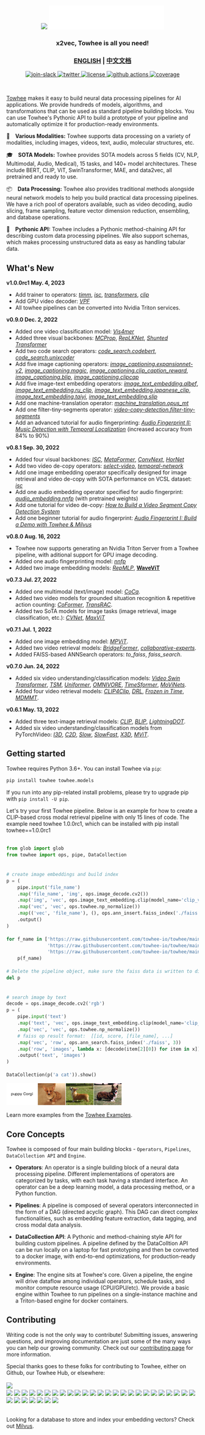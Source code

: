 &nbsp;

<p align="center">
    <img src="towhee_logo.png#gh-light-mode-only" width="60%"/>
    <img src="assets/towhee_logo_dark.png#gh-dark-mode-only" width="60%"/>
</p>


<h3 align="center">
  <p style="text-align: center;"> <span style="font-weight: bold; font: Arial, sans-serif;">x</span>2vec, Towhee is all you need! </p>
</h3>

<h3 align="center">
  <p style="text-align: center;">
  <a href="README.md" target="_blank">ENGLISH</a> | <a href="README_CN.md">中文文档</a>
  </p>
</h3>

<div class="column" align="middle">
  <a href="https://slack.towhee.io">
    <img src="https://img.shields.io/badge/join-slack-orange?style=flat" alt="join-slack"/>
  </a>
  <a href="https://twitter.com/towheeio">
    <img src="https://img.shields.io/badge/follow-twitter-blue?style=flat" alt="twitter"/>
  </a>
  <a href="https://www.apache.org/licenses/LICENSE-2.0">
    <img src="https://img.shields.io/badge/license-apache2.0-green?style=flat" alt="license"/>
  </a>
  <a href="https://github.com/towhee-io/towhee/actions/workflows/pylint.yml">
    <img src="https://img.shields.io/github/workflow/status/towhee-io/towhee/Workflow%20for%20pylint/main?label=pylint&style=flat" alt="github actions"/>
  </a>
  <a href="https://app.codecov.io/gh/towhee-io/towhee">
    <img src="https://img.shields.io/codecov/c/github/towhee-io/towhee?style=flat" alt="coverage"/>
  </a>
</div>

&nbsp;

[Towhee](https://towhee.io) makes it easy to build neural data processing pipelines for AI applications.
We provide hundreds of models, algorithms, and transformations that can be used as standard pipeline building blocks.
You can use Towhee's Pythonic API to build a prototype of your pipeline and
automatically optimize it for production-ready environments.

:art:&emsp;**Various Modalities:** Towhee supports data processing on a variety of modalities, including images, videos, text, audio, molecular structures, etc.

:mortar_board:&emsp;**SOTA Models:** Towhee provides SOTA models across 5 fields (CV, NLP, Multimodal, Audio, Medical), 15 tasks, and 140+ model architectures. These include BERT, CLIP, ViT, SwinTransformer, MAE, and data2vec, all pretrained and ready to use.

:package:&emsp;**Data Processing:** Towhee also provides traditional methods alongside neural network models to help you build practical data processing pipelines. We have a rich pool of operators available, such as video decoding, audio slicing, frame sampling, feature vector dimension reduction, ensembling, and database operations.

:snake:&emsp;**Pythonic API:** Towhee includes a Pythonic method-chaining API for describing custom data processing pipelines. We also support schemas, which makes processing unstructured data as easy as handling tabular data.

## What's New
**v1.0.0rc1 May. 4, 2023**
* Add trainer to operators: 
[*timm*](https://towhee.io/image-embedding/timm), [*isc*](https://towhee.io/image-embedding/isc), [*transformers*](https://towhee.io/text-embedding/transformers), [*clip*](https://towhee.io/image-text-embedding/clip)
* Add GPU video decoder: 
[*VPF*](https://towhee.io/video-decode/VPF)
* All towhee pipelines can be converted into Nvidia Triton services.


**v0.9.0 Dec. 2, 2022**
* Added one video classification model:
[*Vis4mer*](https://github.com/towhee-io/towhee/tree/branch0.9.0/towhee/models/vis4mer)
* Added three visual backbones:
[*MCProp*](https://github.com/towhee-io/towhee/tree/branch0.9.0/towhee/models/mcprop), 
[*RepLKNet*](https://github.com/towhee-io/towhee/tree/branch0.9.0/towhee/models/replknet), 
[*Shunted Transformer*](https://github.com/towhee-io/towhee/tree/branch0.9.0/towhee/models/shunted_transformer)
* Add two code search operators:
[*code_search.codebert*](https://towhee.io/code-search/codebert), 
[*code_search.unixcoder*](https://towhee.io/code-search/unixcoder)
* Add five image captioning operators: 
[*image_captioning.expansionnet-v2*](https://towhee.io/image-captioning/expansionnet-v2), 
[*image_captioning.magic*](https://towhee.io/image-captioning/magic),
[*image_captioning.clip_caption_reward*](https://towhee.io/image-captioning/clip-caption-reward), 
[*image_captioning.blip*](https://towhee.io/image-captioning/blip), 
[*image_captioning.clipcap*](https://towhee.io/image-captioning/clipcap)
* Add five image-text embedding operators: 
[*image_text_embedding.albef*](https://towhee.io/image-text-embedding/albef), 
[*image_text_embedding.ru_clip*](https://towhee.io/image-text-embedding/ru-clip), 
[*image_text_embedding.japanese_clip*](https://towhee.io/image-text-embedding/japanese-clip),
[*image_text_embedding.taiyi*](https://towhee.io/image-text-embedding/taiyi),
[*image_text_embedding.slip*](https://towhee.io/image-text-embedding/slip)
* Add one machine-translation operator: 
[*machine_translation.opus_mt*](https://towhee.io/machine-translation/opus-mt)
* Add one filter-tiny-segments operator:
[*video-copy-detection.filter-tiny-segments*](https://towhee.io/video-copy-detection/filter-tiny-segments)
* Add an advanced tutorial for audio fingerprinting: 
[*Audio Fingerprint II: Music Detection with Temporal Localization*](https://github.com/towhee-io/examples/blob/main/audio/audio_fingerprint/audio_fingerprint_advanced.ipynb) (increased accuracy from 84% to 90%)

**v0.8.1 Sep. 30, 2022**

* Added four visual backbones:
[*ISC*](https://github.com/towhee-io/towhee/tree/branch0.8.1/towhee/models/isc),
[*MetaFormer*](https://github.com/towhee-io/towhee/tree/branch0.8.1/towhee/models/metaformer),
[*ConvNext*](https://github.com/towhee-io/towhee/tree/branch0.8.1/towhee/models/convnext),
[*HorNet*](https://github.com/towhee-io/towhee/tree/branch0.8.1/towhee/models/hornet)
* Add two video de-copy operators:
[*select-video*](https://towhee.io/video-copy-detection/select-video), 
[*temporal-network*](https://towhee.io/video-copy-detection/temporal-network)
* Add one image embedding operator specifically designed for image retrieval and video de-copy with SOTA performance on VCSL dataset:
[*isc*](https://towhee.io/image-embedding/isc)
* Add one audio embedding operator specified for audio fingerprint:
[*audio_embedding.nnfp*](https://towhee.io/audio-embedding/nnfp) (with pretrained weights)
* Add one tutorial for video de-copy: 
[*How to Build a Video Segment Copy Detection System*](https://github.com/towhee-io/examples/blob/main/video/video_deduplication/segment_level/video_deduplication_at_segment_level.ipynb)
* Add one beginner tutorial for audio fingerprint:
[*Audio Fingerprint I: Build a Demo with Towhee & Milvus*](https://github.com/towhee-io/examples/blob/main/audio/audio_fingerprint/audio_fingerprint_beginner.ipynb)


**v0.8.0 Aug. 16, 2022**

* Towhee now supports generating an Nvidia Triton Server from a Towhee pipeline, with aditional support for GPU image decoding.
* Added one audio fingerprinting model: 
[*nnfp*](https://github.com/towhee-io/towhee/tree/branch0.8.0/towhee/models/nnfp)
* Added two image embedding models: 
[*RepMLP*](https://github.com/towhee-io/towhee/tree/branch0.8.0/towhee/models/repmlp), [**WaveViT**](https://github.com/towhee-io/towhee/tree/branch0.8.0/towhee/models/wave_vit)

**v0.7.3 Jul. 27, 2022**
* Added one multimodal (text/image) model:
[*CoCa*](https://github.com/towhee-io/towhee/tree/branch0.7.3/towhee/models/coca).
* Added two video models for grounded situation recognition & repetitive action counting:
[*CoFormer*](https://github.com/towhee-io/towhee/tree/branch0.7.3/towhee/models/coformer),
[*TransRAC*](https://github.com/towhee-io/towhee/tree/branch0.7.3/towhee/models/transrac).
* Added two SoTA models for image tasks (image retrieval, image classification, etc.):
[*CVNet*](https://github.com/towhee-io/towhee/tree/branch0.7.3/towhee/models/cvnet),
[*MaxViT*](https://github.com/towhee-io/towhee/tree/branch0.7.3/towhee/models/max_vit)

**v0.7.1 Jul. 1, 2022**
* Added one image embedding model:
[*MPViT*](https://towhee.io/image-embedding/mpvit).
* Added two video retrieval models:
[*BridgeFormer*](https://towhee.io/video-text-embedding/bridge-former),
[*collaborative-experts*](https://towhee.io/video-text-embedding/collaborative-experts).
* Added FAISS-based ANNSearch operators: *to_faiss*, *faiss_search*.

**v0.7.0 Jun. 24, 2022**

* Added six video understanding/classification models:
[*Video Swin Transformer*](https://towhee.io/action-classification/video-swin-transformer), 
[*TSM*](https://towhee.io/action-classification/tsm), 
[*Uniformer*](https://towhee.io/action-classification/uniformer), 
[*OMNIVORE*](https://towhee.io/action-classification/omnivore), 
[*TimeSformer*](https://towhee.io/action-classification/timesformer), 
[*MoViNets*](https://towhee.io/action-classification/movinet).
* Added four video retrieval models:
[*CLIP4Clip*](https://towhee.io/video-text-embedding/clip4clip), 
[*DRL*](https://towhee.io/video-text-embedding/drl), 
[*Frozen in Time*](https://towhee.io/video-text-embedding/frozen-in-time), 
[*MDMMT*](https://towhee.io/video-text-embedding/mdmmt).

**v0.6.1  May. 13, 2022**

* Added three text-image retrieval models:
[*CLIP*](https://towhee.io/image-text-embedding/clip),
[*BLIP*](https://towhee.io/image-text-embedding/blip),
[*LightningDOT*](https://towhee.io/image-text-embedding/lightningdot).
* Added six video understanding/classification models from PyTorchVideo:
[*I3D*](https://towhee.io/action-classification/pytorchvideo),
[*C2D*](https://towhee.io/action-classification/pytorchvideo),
[*Slow*](https://towhee.io/action-classification/pytorchvideo),
[*SlowFast*](https://towhee.io/action-classification/pytorchvideo),
[*X3D*](https://towhee.io/action-classification/pytorchvideo),
[*MViT*](https://towhee.io/action-classification/pytorchvideo).

## Getting started

Towhee requires Python 3.6+. You can install Towhee via `pip`:

```bash
pip install towhee towhee.models
```

If you run into any pip-related install problems, please try to upgrade pip with `pip install -U pip`.

Let's try your first Towhee pipeline. Below is an example for how to create a CLIP-based cross modal retrieval pipeline with only 15 lines of code.
The example need towhee 1.0.0rc1, which can be installed with pip install towhee==1.0.0rc1

```python

from glob import glob
from towhee import ops, pipe, DataCollection


# create image embeddings and build index
p = (
    pipe.input('file_name')
    .map('file_name', 'img', ops.image_decode.cv2())
    .map('img', 'vec', ops.image_text_embedding.clip(model_name='clip_vit_base_patch32', modality='image'))
    .map('vec', 'vec', ops.towhee.np_normalize())
    .map(('vec', 'file_name'), (), ops.ann_insert.faiss_index('./faiss', 512))
    .output()
)

for f_name in ['https://raw.githubusercontent.com/towhee-io/towhee/main/assets/dog1.png',
               'https://raw.githubusercontent.com/towhee-io/towhee/main/assets/dog2.png',
               'https://raw.githubusercontent.com/towhee-io/towhee/main/assets/dog3.png']:
    p(f_name)

# Delete the pipeline object, make sure the faiss data is written to disk. 
del p


# search image by text
decode = ops.image_decode.cv2('rgb')
p = (
    pipe.input('text')
    .map('text', 'vec', ops.image_text_embedding.clip(model_name='clip_vit_base_patch32', modality='text'))
    .map('vec', 'vec', ops.towhee.np_normalize())
    # faiss op result format:  [[id, score, [file_name], ...]
    .map('vec', 'row', ops.ann_search.faiss_index('./faiss', 3))
    .map('row', 'images', lambda x: [decode(item[2][0]) for item in x])
    .output('text', 'images')
)

DataCollection(p('a cat')).show()

```
<img src="assets/towhee_example.png" style="width: 60%; height: 60%">

Learn more examples from the [Towhee Examples](https://github.com/towhee-io/examples).

## Core Concepts

Towhee is composed of four main building blocks - `Operators`, `Pipelines`, `DataCollection API` and `Engine`.

- __Operators__: An operator is a single building block of a neural data processing pipeline. Different implementations of operators are categorized by tasks, with each task having a standard interface. An operator can be a deep learning model, a data processing method, or a Python function.

- __Pipelines__: A pipeline is composed of several operators interconnected in the form of a DAG (directed acyclic graph). This DAG can direct complex functionalities, such as embedding feature extraction, data tagging, and cross modal data analysis.

- __DataCollection API__: A Pythonic and method-chaining style API for building custom pipelines. A pipeline defined by the DataColltion API can be run locally on a laptop for fast prototyping and then be converted to a docker image, with end-to-end optimizations, for production-ready environments.

- __Engine__: The engine sits at Towhee's core. Given a pipeline, the engine will drive dataflow among individual operators, schedule tasks, and monitor compute resource usage (CPU/GPU/etc). We provide a basic engine within Towhee to run pipelines on a single-instance machine and a Triton-based engine for docker containers.

## Contributing

Writing code is not the only way to contribute! Submitting issues, answering questions, and improving documentation are just some of the many ways you can help our growing community. Check out our [contributing page](https://github.com/towhee-io/towhee/blob/main/CONTRIBUTING.md) for more information.

Special thanks goes to these folks for contributing to Towhee, either on Github, our Towhee Hub, or elsewhere:
<br><!-- Do not remove start of hero-bot --><br>
<img src="https://img.shields.io/badge/all--contributors-32-orange"><br>
<a href="https://github.com/AniTho"><img src="https://avatars.githubusercontent.com/u/34787227?v=4" width="30px" /></a>
<a href="https://github.com/Chiiizzzy"><img src="https://avatars.githubusercontent.com/u/72550076?v=4" width="30px" /></a>
<a href="https://github.com/GuoRentong"><img src="https://avatars.githubusercontent.com/u/57477222?v=4" width="30px" /></a>
<a href="https://github.com/NicoYuan1986"><img src="https://avatars.githubusercontent.com/u/109071306?v=4" width="30px" /></a>
<a href="https://github.com/Tumao727"><img src="https://avatars.githubusercontent.com/u/20420181?v=4" width="30px" /></a>
<a href="https://github.com/YuDongPan"><img src="https://avatars.githubusercontent.com/u/88148730?v=4" width="30px" /></a>
<a href="https://github.com/binbinlv"><img src="https://avatars.githubusercontent.com/u/83755740?v=4" width="30px" /></a>
<a href="https://github.com/derekdqc"><img src="https://avatars.githubusercontent.com/u/11754703?v=4" width="30px" /></a>
<a href="https://github.com/dreamfireyu"><img src="https://avatars.githubusercontent.com/u/47691077?v=4" width="30px" /></a>
<a href="https://github.com/filip-halt"><img src="https://avatars.githubusercontent.com/u/81822489?v=4" width="30px" /></a>
<a href="https://github.com/fzliu"><img src="https://avatars.githubusercontent.com/u/6334158?v=4" width="30px" /></a>
<a href="https://github.com/gexy185"><img src="https://avatars.githubusercontent.com/u/103474331?v=4" width="30px" /></a>
<a href="https://github.com/hyf3513OneGO"><img src="https://avatars.githubusercontent.com/u/67197231?v=4" width="30px" /></a>
<a href="https://github.com/jaelgu"><img src="https://avatars.githubusercontent.com/u/86251631?v=4" width="30px" /></a>
<a href="https://github.com/jeffoverflow"><img src="https://avatars.githubusercontent.com/u/24581746?v=4" width="30px" /></a>
<a href="https://github.com/jingkl"><img src="https://avatars.githubusercontent.com/u/34296482?v=4" width="30px" /></a>
<a href="https://github.com/jinlingxu06"><img src="https://avatars.githubusercontent.com/u/106302799?v=4" width="30px" /></a>
<a href="https://github.com/junjiejiangjjj"><img src="https://avatars.githubusercontent.com/u/14136703?v=4" width="30px" /></a>
<a href="https://github.com/krishnakatyal"><img src="https://avatars.githubusercontent.com/u/37455387?v=4" width="30px" /></a>
<a href="https://github.com/omartarek206"><img src="https://avatars.githubusercontent.com/u/40853054?v=4" width="30px" /></a>
<a href="https://github.com/oneseer"><img src="https://avatars.githubusercontent.com/u/28955741?v=4" width="30px" /></a>
<a href="https://github.com/pravee42"><img src="https://avatars.githubusercontent.com/u/65100038?v=4" width="30px" /></a>
<a href="https://github.com/reiase"><img src="https://avatars.githubusercontent.com/u/5417329?v=4" width="30px" /></a>
<a href="https://github.com/shiyu22"><img src="https://avatars.githubusercontent.com/u/53459423?v=4" width="30px" /></a>
<a href="https://github.com/songxianj"><img src="https://avatars.githubusercontent.com/u/107831450?v=4" width="30px" /></a>
<a href="https://github.com/soulteary"><img src="https://avatars.githubusercontent.com/u/1500781?v=4" width="30px" /></a>
<a href="https://github.com/sre-ci-robot"><img src="https://avatars.githubusercontent.com/u/56469371?v=4" width="30px" /></a>
<a href="https://github.com/sutcalag"><img src="https://avatars.githubusercontent.com/u/83750738?v=4" width="30px" /></a>
<a href="https://github.com/wxywb"><img src="https://avatars.githubusercontent.com/u/5432721?v=4" width="30px" /></a>
<a href="https://github.com/zc277584121"><img src="https://avatars.githubusercontent.com/u/17022025?v=4" width="30px" /></a>
<a href="https://github.com/zengxiang68"><img src="https://avatars.githubusercontent.com/u/68835157?v=4" width="30px" /></a>
<a href="https://github.com/zhousicong"><img src="https://avatars.githubusercontent.com/u/7541863?v=4" width="30px" /></a>
<br><!-- Do not remove end of hero-bot --><br>

Looking for a database to store and index your embedding vectors? Check out [Milvus](https://github.com/milvus-io/milvus).
